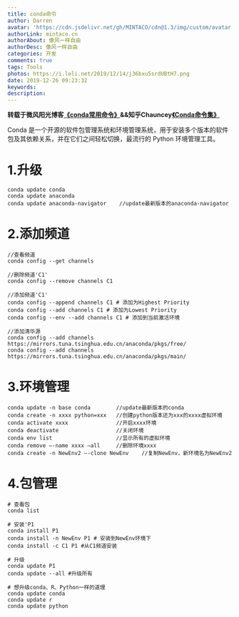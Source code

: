 ```yaml
---
title: conda命令
author: Darren
avatar: 'https://cdn.jsdelivr.net/gh/MINTACO/cdn@1.3/img/custom/avatar.jpg'
authorLink: mintaco.cn
authorAbout: 像风一样自由
authorDesc: 像风一样自由
categories: 开发
comments: true
tags: Tools
photos: https://i.loli.net/2019/12/14/j36bxu5srdUBtH7.png
date: 2019-12-26 09:23:32
keywords:
description:
---
```


**转载于微风阳光博客[《conda常用命令》](https://www.cnblogs.com/cqliu/p/11199771.html)&&知乎Chauncey[《Conda命令集》](https://zhuanlan.zhihu.com/p/44973824)**

Conda 是一个开源的软件包管理系统和环境管理系统，用于安装多个版本的软件包及其依赖关系，并在它们之间轻松切换，最流行的 Python 环境管理工具。
# 1.升级
```
conda update conda
conda update anaconda
conda update anaconda-navigator    //update最新版本的anaconda-navigator   
```
# 2.添加频道
```
//查看频道
conda config --get channels

//删除频道'C1'
conda config --remove channels C1

//添加频道'C1'
conda config --append channels C1 # 添加为Highest Priority
conda config --add channels C1 # 添加为Lowest Priority
conda config --env --add channels C1 # 添加到当前激活环境

//添加清华源
conda config --add channels https://mirrors.tuna.tsinghua.edu.cn/anaconda/pkgs/free/
conda config --add channels https://mirrors.tuna.tsinghua.edu.cn/anaconda/pkgs/main/
```

# 3.环境管理
```
conda update -n base conda        //update最新版本的conda
conda create -n xxxx python=xxx   //创建python版本还为xxx的xxxx虚拟环境
conda activate xxxx               //开启xxxx环境
conda deactivate                  //关闭环境
conda env list                    //显示所有的虚拟环境
conda remove —-name xxxx —all     //删除环境xxxx
conda create -n NewEnv2 —-clone NewEnv    //复制NewEnv，新环境名为NewEnv2
```
# 4.包管理
```
# 查看包
conda list 

# 安装'P1
conda install P1
conda install -n NewEnv P1 # 安装到NewEnv环境下
conda install -c C1 P1 #从C1频道安装

# 升级
conda update P1
conda update --all #升级所有

# 想升级conda、R、Python一样的道理
conda update conda 
conda update r
conda update python
```